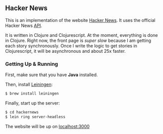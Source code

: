 ## Hacker News

This is an implementation of the website [Hacker News](http://news.ycombinator.com). It uses the official Hacker News [API](https://github.com/HackerNews/API).

It is written in Clojure and Clojurescript. At the moment, everything is done in Clojure. Right now, the front page is _super slow_ because I am getting each story synchronously. Once I write the logic to get stories in Clojurescript, it will be asynchronous and about 25x faster.

### Getting Up & Running

First, make sure that you have **Java** installed.

Then, install [Leiningen](https://github.com/technomancy/leiningen):

```bash
$ brew install leiningen
```

Finally, start up the server:

``` bash
$ cd hackernews
$ lein ring server-headless
```

The website will be up on [localhost:3000](http://localhost:3000)
